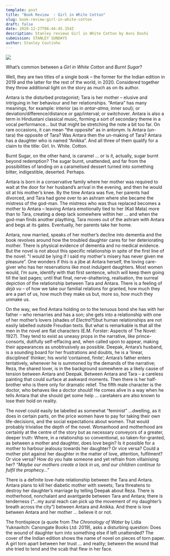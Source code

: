 ```yaml
---
template: post
title: "Book Review  : Girl in White Cotton"
slug: book-review-girl-in-white-cotton
draft: false
date: 2020-12-27T06:44:45.354Z
description: Stanley reviews Girl in White Cotton by Avni Doshi
submission: STANLEY SUNDAYS
author: Stanley Coutinho
---
```

![](/media/51jqsmgvnql._sx324_bo1-204-203-200_.jpg)

What’s common between a *Girl in White Cotton* and *Burnt Sugar*?

Well, they are two titles of a single book – the former for the Indian edition in 2019 and the latter for the rest of the world, in 2020. Considered together they throw additional light on the story as much as on its author.

Antara is the disturbed protagonist; Tara is her mother – elusive and intriguing in her behaviour and her relationships. “Antara” has many meanings, for example: interior (as in *antar-atma*, inner soul); or deviation/difference/distance or gap/interval; or switchover. Antara is also a term in Hindustani classical music, forming a sort of secondary theme in a vocal performance... but that might be stretching the note a bit too far. On rare occasions, it can mean “the opposite” as in antonym. Is Antara (un-tara) the opposite of Tara? Was Antara then the un-making of Tara? Antara has a daughter who is named “Anikka”. And all three of them qualify for a claim to the title: Girl. In. White. Cotton.

Burnt Sugar, on the other hand, is caramel … or is it, actually, sugar burnt beyond redemption? The sugar burnt, unattended, and far from the possibilities of landing on a caramelised dessert turned into something bitter, indigestible, deserted. Perhaps. 

Antara is born in a conservative family where her mother was required to wait at the door for her husband’s arrival in the evening, and then he would sit at his mother’s knee. By the time Antara was five, her parents had divorced, and Tara had gone over to an ashram where she became the mistress of the god-man. The mistress who was thus replaced becomes a mother to Antara – leaving Antara emotionally tied to her (Kali Mata) more than to Tara, creating a deep lack somewhere within her … and when the god-man finds another plaything, Tara moves out of the ashram with Antara and begs at its gates. Eventually, her parents take her home.

Antara, now married, speaks of her mother’s decline into dementia and the book revolves around how the troubled daughter cares for her deteriorating mother. There is physical evidence of dementia and no medical evidence. But the novel is not about this specific relationship in spite of the first line of the novel: "I would be lying if I said my mother's misery has never given me pleasure”. One wonders if this is a jibe at Antara herself, the loving care-giver who has her reservations like most indulgent daughters. Most women would, I’m sure, identify with that first sentence, which will keep them going till the last pages; until that final, nerve-shattering, realisation, the surreal depiction of the relationship between Tara and Antara. There is a feeling of *déjà vu* – of how we take our familial relations for granted, how much they are a part of us, how much they make us but, more so, how much they unmake us.

On the way, we find Antara holding on to the tenuous bond she has with her father – who remarries and has a son; she gets into a relationship with one of her mother’s lovers (shades of *Electra*?!)but human relationships are not easily labelled outside Freudian texts. But what is remarkable is that all the men in the novel are flat characters (E.M. Forster: Aspects of The Novel: 1927). They tend to exist as uneasy props in the narrative, like prince-consorts, dutifully self-effacing and, when called upon to appear, making their appearances as unobtrusively as possible. Deepak, Antara’s husband, is a sounding board for her frustrations and doubts, he is a ‘linear, disciplined’ thinker; his world ‘contained, finite’; Antara’s father enters tentatively, whenever he is summoned by the demands of the narrative; Reza, the shared lover, is in the background somewhere as a likely cause of tension between Antara and Deepak. Between Antara and Tara – a careless painting that could surface at awkward moments. Then there is her half-brother who is there only for dramatic relief. The fifth male character is the doctor, who behaves like a doctor should! He comes alive in a way when he tells Antara that she should get some help … caretakers are also known to lose their hold on reality.

The novel could easily be labelled as somewhat “feminist” …dwelling, as it does in certain parts, on the price women have to pay for taking their own life-decisions, and the social expectations about women. That would probably trivialise the depth of the novel. Womanhood and motherhood are certainly at the centre of the story but as necessary conveyors of a greater, deeper truth: Where, in a relationship so conventional, so taken-for-granted, as between a mother and daughter, does love begin? Is it possible for a mother to harbour jealousy towards her daughter? Or vice versa? Could a mother plot against her daughter in the matter of love, attention, fulfilment? Or vice versa? How do you hate someone and yet refrain from villainising her? *“Maybe our mothers create a lack in us, and our children continue to fulfil the prophecy…”* 

There is a definite love-hate relationship between the Tara and Antara. Antara plans to kill her diabetic mother with sweets; Tara threatens to destroy her daughter’s marriage by telling Deepak about Reza. There is motherhood, nonchalant and avantgarde between Tara and Antara; there is tenderness (“…my aural reach can pick up the movement of my daughter’s breath across the city”) between Antara and Anikka. And there is love between Antara and her mother … believe it or not.

The frontispiece (a quote from *The Chronology of Water* by Lidia Yuknavitch: Canongate Books Ltd: 2019), asks a disturbing question: Does the wound of daughter turn into something else if left unattended? The cover of the Indian edition shows the name of novel on pieces of torn paper. A girl torn apart between her trust … and reality; between the wound that she tried to tend and the scab that flew in her face.
